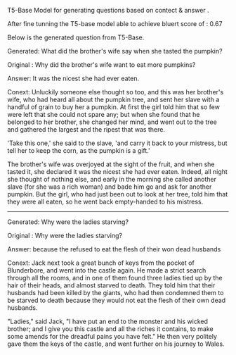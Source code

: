  T5-Base Model for generating questions based on contect & answer .

After fine tunning the T5-base model able to achieve bluert score of : 0.67


Below is the generated question from T5-Base.


Generated:  What did the brother's wife say when she tasted the pumpkin?

Original :  Why did the brother's wife want to eat more pumpkins?

Answer:  It was the nicest she had ever eaten.

Conext:  Unluckily someone else thought so too, and this was her brother's wife,
who had heard all about the pumpkin tree, and sent her slave with a
handful of grain to buy her a pumpkin. At first the girl told him that
so few were left that she could not spare any; but when she found that
he belonged to her brother, she changed her mind, and went out to the
tree and gathered the largest and the ripest that was there.

'Take this one,' she said to the slave, 'and carry it back to your
mistress, but tell her to keep the corn, as the pumpkin is a gift.'

The brother's wife was overjoyed at the sight of the fruit, and when she
tasted it, she declared it was the nicest she had ever eaten. Indeed,
all night she thought of nothing else, and early in the morning she
called another slave (for she was a rich woman) and bade him go and ask
for another pumpkin. But the girl, who had just been out to look at her
tree, told him that they were all eaten, so he went back empty-handed to
his mistress.

****************************************************************************************************


Generated:  Why were the ladies starving?

Original :  Why were the ladies starving?

Answer:  because the refused to eat the flesh of their won dead husbands


Conext:  Jack next took a great bunch of keys from the pocket of Blunderbore,
and went into the castle again. He made a strict search through all
the rooms, and in one of them found three ladies tied up by the hair
of their heads, and almost starved to death. They told him that their
husbands had been killed by the giants, who had then condemned them to
be starved to death because they would not eat the flesh of their own
dead husbands.

"Ladies," said Jack, "I have put an end to the monster and his wicked
brother; and I give you this castle and all the riches it contains, to
make some amends for the dreadful pains you have felt." He then very
politely gave them the keys of the castle, and went further on his
journey to Wales.
